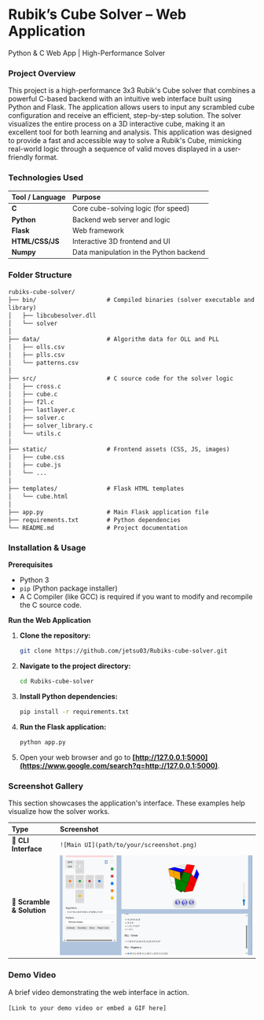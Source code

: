 # Rubik’s Cube Solver – Web Application
Python & C Web App | High-Performance Solver

### Project Overview
This project is a high-performance 3x3 Rubik's Cube solver that combines a powerful C-based backend with an intuitive web interface built using Python and Flask. The application allows users to input any scrambled cube configuration and receive an efficient, step-by-step solution. The solver visualizes the entire process on a 3D interactive cube, making it an excellent tool for both learning and analysis. This application was designed to provide a fast and accessible way to solve a Rubik's Cube, mimicking real-world logic through a sequence of valid moves displayed in a user-friendly format.

### Technologies Used

| Tool / Language | Purpose                               |
| :-------------- | :------------------------------------ |
| **C** | Core cube-solving logic (for speed)   |
| **Python** | Backend web server and logic          |
| **Flask** | Web framework                         |
| **HTML/CSS/JS** | Interactive 3D frontend and UI        |
| **Numpy** | Data manipulation in the Python backend |

### Folder Structure

```
rubiks-cube-solver/
├── bin/                    # Compiled binaries (solver executable and library)
│   ├── libcubesolver.dll
│   └── solver
│
├── data/                   # Algorithm data for OLL and PLL
│   ├── olls.csv
│   ├── plls.csv
│   └── patterns.csv
│
├── src/                    # C source code for the solver logic
│   ├── cross.c
│   ├── cube.c
│   ├── f2l.c
│   ├── lastlayer.c
│   ├── solver.c
│   ├── solver_library.c
│   └── utils.c
│
├── static/                 # Frontend assets (CSS, JS, images)
│   ├── cube.css
│   ├── cube.js
│   └── ...
│
├── templates/              # Flask HTML templates
│   └── cube.html
│
├── app.py                  # Main Flask application file
├── requirements.txt        # Python dependencies
└── README.md               # Project documentation
```

### Installation & Usage

**Prerequisites**

  * Python 3
  * `pip` (Python package installer)
  * A C Compiler (like GCC) is required if you want to modify and recompile the C source code.

**Run the Web Application**

1.  **Clone the repository:**
    ```bash
    git clone https://github.com/jetsu03/Rubiks-cube-solver.git
    ```
2.  **Navigate to the project directory:**
    ```bash
    cd Rubiks-cube-solver
    ```
3.  **Install Python dependencies:**
    ```bash
    pip install -r requirements.txt
    ```
4.  **Run the Flask application:**
    ```bash
    python app.py
    ```
5.  Open your web browser and go to **[http://127.0.0.1:5000](https://www.google.com/search?q=http://127.0.0.1:5000)**.

### Screenshot Gallery

This section showcases the application's interface. These examples help visualize how the solver works.

| Type                      | Screenshot                                       |
| :------------------------ | :----------------------------------------------- |
| **🎨 CLI Interface** | `![Main UI](path/to/your/screenshot.png)`        |
| **📝 Scramble & Solution** | ![image alt](https://github.com/jetsu03/Rubiks-cube-solver/blob/main/image.png?raw=true) |

### Demo Video

A brief video demonstrating the web interface in action.

`[Link to your demo video or embed a GIF here]`
